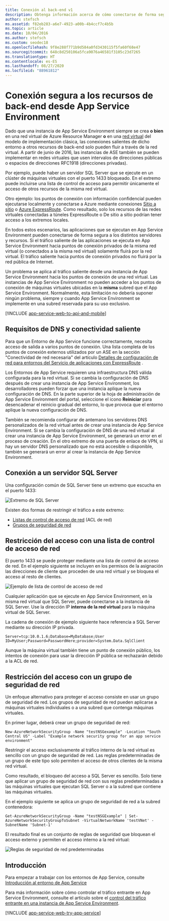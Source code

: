 ```yaml
---
title: Conexión al back-end v1
description: Obtenga información acerca de cómo conectarse de forma segura a los recursos de back-end desde un entorno de App Service. Este documento solo se proporciona para los clientes que usan App Service Environment v1 heredado.
author: stefsch
ms.assetid: f82eb283-a6e7-4923-a00b-4b4ccf7c4b5b
ms.topic: article
ms.date: 10/04/2016
ms.author: stefsch
ms.custom: seodec18
ms.openlocfilehash: 9f8e288f771b9d584a0fd3430115f5fa60f68e47
ms.sourcegitcommit: 648c8d250106a5fca9076a46581f3105c23d7265
ms.translationtype: HT
ms.contentlocale: es-ES
ms.lasthandoff: 08/27/2020
ms.locfileid: "88961812"
---
```

# <a name="connect-securely-to-back-end-resources-from-an-app-service-environment"></a>Conexión segura a los recursos de back-end desde App Service Environment
Dado que una instancia de App Service Environment siempre se crea **o bien** en una red virtual de Azure Resource Manager **o** en una [red virtual][virtualnetwork] del modelo de implementación clásica, las conexiones salientes de dicho entorno a otros recursos de back-end solo pueden fluir a través de la red virtual. A partir de junio de 2016, las instancias de ASE también se pueden implementar en redes virtuales que usen intervalos de direcciones públicas o espacios de direcciones RFC1918 (direcciones privadas).  

Por ejemplo, puede haber un servidor SQL Server que se ejecute en un clúster de máquinas virtuales con el puerto 1433 bloqueado.  En el extremo puede incluirse una lista de control de acceso para permitir únicamente el acceso de otros recursos de la misma red virtual.  

Otro ejemplo: los puntos de conexión con información confidencial pueden ejecutarse localmente y conectarse a Azure mediante conexiones [Sitio a sitio][SiteToSite] o [Azure ExpressRoute][ExpressRoute].  Como resultado, solo los recursos de las redes virtuales conectadas a túneles ExpressRoute o De sitio a sitio podrían tener acceso a los extremos locales.

En todos estos escenarios, las aplicaciones que se ejecutan en App Service Environment pueden conectarse de forma segura a los distintos servidores y recursos. Si el tráfico saliente de las aplicaciones se ejecuta en App Service Environment hacia puntos de conexión privados de la misma red virtual (o conectados a la misma red virtual) solamente fluirá por la red virtual.  El tráfico saliente hacia puntos de conexión privados no fluirá por la red pública de Internet.

Un problema se aplica al tráfico saliente desde una instancia de App Service Environment hacia los puntos de conexión de una red virtual. Las instancias de App Service Environment no pueden acceder a los puntos de conexión de máquinas virtuales ubicadas en la **misma** subred que el App Service Environment. Normalmente, esta limitación no debería suponer ningún problema, siempre y cuando App Service Environment se implemente en una subred reservada para su uso exclusivo.

[!INCLUDE [app-service-web-to-api-and-mobile](../../../includes/app-service-web-to-api-and-mobile.md)]

## <a name="outbound-connectivity-and-dns-requirements"></a>Requisitos de DNS y conectividad saliente
Para que un Entorno de App Service funcione correctamente, necesita acceso de salida a varios puntos de conexión. Una lista completa de los puntos de conexión externos utilizados por un ASE en la sección "Conectividad de red necesaria" del artículo [Detalles de configuración de red para entornos del Servicio de aplicaciones con ExpressRoute](app-service-app-service-environment-network-configuration-expressroute.md#required-network-connectivity) .

Los Entornos de App Service requieren una infraestructura DNS válida configurada para la red virtual.  Si se cambia la configuración de DNS después de crear una instancia de App Service Environment, los desarrolladores pueden forzar que una instancia aplique la nueva configuración de DNS. En la parte superior de la hoja de administración de App Service Environment del portal, seleccione el icono **Reiniciar** para desencadenar el reinicio gradual del entorno, lo que provoca que el entorno aplique la nueva configuración de DNS.

También se recomienda configurar de antemano los servidores DNS personalizados de la red virtual antes de crear una instancia de App Service Environment.  Si se cambia la configuración de DNS de una red virtual al crear una instancia de App Service Environment, se generará un error en el proceso de creación. En el otro extremo de una puerta de enlace de VPN, si hay un servidor DNS personalizado que no está accesible o disponible, también se generará un error al crear la instancia de App Service Environment.

## <a name="connecting-to-a-sql-server"></a>Conexión a un servidor SQL Server
Una configuración común de SQL Server tiene un extremo que escucha en el puerto 1433:

![Extremo de SQL Server][SqlServerEndpoint]

Existen dos formas de restringir el tráfico a este extremo:

* [Listas de control de acceso de red][NetworkAccessControlLists] (ACL de red)
* [Grupos de seguridad de red][NetworkSecurityGroups]

## <a name="restricting-access-with-a-network-acl"></a>Restricción del acceso con una lista de control de acceso de red
El puerto 1433 se puede proteger mediante una lista de control de acceso de red.  En el ejemplo siguiente se incluyen en los permisos de la asignación las direcciones de cliente que proceden de una red virtual y se bloquea el acceso al resto de clientes.

![Ejemplo de lista de control de acceso de red][NetworkAccessControlListExample]

Cualquier aplicación que se ejecute en App Service Environment, en la misma red virtual que SQL Server, puede conectarse a la instancia de SQL Server. Use la dirección IP **interna de la red virtual** para la máquina virtual de SQL Server.  

La cadena de conexión de ejemplo siguiente hace referencia a SQL Server mediante su dirección IP privada.

`Server=tcp:10.0.1.6;Database=MyDatabase;User ID=MyUser;Password=PasswordHere;provider=System.Data.SqlClient`

Aunque la máquina virtual también tiene un punto de conexión público, los intentos de conexión para usar la dirección IP pública se rechazarán debido a la ACL de red. 

## <a name="restricting-access-with-a-network-security-group"></a>Restricción del acceso con un grupo de seguridad de red
Un enfoque alternativo para proteger el acceso consiste en usar un grupo de seguridad de red.  Los grupos de seguridad de red pueden aplicarse a máquinas virtuales individuales o a una subred que contenga máquinas virtuales.

En primer lugar, deberá crear un grupo de seguridad de red:

```azurepowershell-interactive
New-AzureNetworkSecurityGroup -Name "testNSGexample" -Location "South Central US" -Label "Example network security group for an app service environment"
```

Restringir el acceso exclusivamente al tráfico interno de la red virtual es sencillo con un grupo de seguridad de red.  Las reglas predeterminadas de un grupo de este tipo solo permiten el acceso de otros clientes de la misma red virtual.

Como resultado, el bloqueo del acceso a SQL Server es sencillo. Solo tiene que aplicar un grupo de seguridad de red con sus reglas predeterminadas a las máquinas virtuales que ejecutan SQL Server o a la subred que contiene las máquinas virtuales.

En el ejemplo siguiente se aplica un grupo de seguridad de red a la subred contenedora:

```azurepowershell-interactive
Get-AzureNetworkSecurityGroup -Name "testNSGExample" | Set-AzureNetworkSecurityGroupToSubnet -VirtualNetworkName 'testVNet' -SubnetName 'Subnet-1'
```

El resultado final es un conjunto de reglas de seguridad que bloquean el acceso externo y permiten el acceso interno a la red virtual:

![Reglas de seguridad de red predeterminadas][DefaultNetworkSecurityRules]

## <a name="getting-started"></a>Introducción
Para empezar a trabajar con los entornos de App Service, consulte [Introducción al entorno de App Service][IntroToAppServiceEnvironment]

Para más información sobre cómo controlar el tráfico entrante en App Service Environment, consulte el artículo sobre el [control del tráfico entrante en una instancia de App Service Environment][ControlInboundASE].

[!INCLUDE [app-service-web-try-app-service](../../../includes/app-service-web-try-app-service.md)]

<!-- LINKS -->
[virtualnetwork]: ../../virtual-network/virtual-networks-faq.md
[ControlInboundTraffic]:  app-service-app-service-environment-control-inbound-traffic.md
[SiteToSite]: ../../vpn-gateway/vpn-gateway-multi-site.md
[ExpressRoute]: https://azure.microsoft.com/services/expressroute/
[NetworkAccessControlLists]: /previous-versions/azure/virtual-network/virtual-networks-acl
[NetworkSecurityGroups]: ../../virtual-network/virtual-network-vnet-plan-design-arm.md
[IntroToAppServiceEnvironment]:  app-service-app-service-environment-intro.md
[ControlInboundASE]:  app-service-app-service-environment-control-inbound-traffic.md

<!-- IMAGES -->
[SqlServerEndpoint]: ./media/app-service-app-service-environment-securely-connecting-to-backend-resources/SqlServerEndpoint01.png
[NetworkAccessControlListExample]: ./media/app-service-app-service-environment-securely-connecting-to-backend-resources/NetworkAcl01.png
[DefaultNetworkSecurityRules]: ./media/app-service-app-service-environment-securely-connecting-to-backend-resources/DefaultNetworkSecurityRules01.png